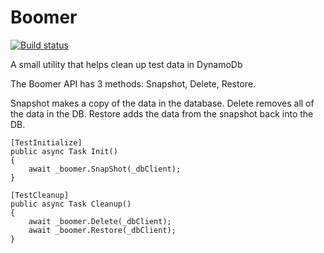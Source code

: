 # Boomer
[![Build status](https://ci.appveyor.com/api/projects/status/dd2dbskq7v1hsnsd?svg=true)](https://ci.appveyor.com/project/colinmxs/boomer)

A small utility that helps clean up test data in DynamoDb

The Boomer API has 3 methods: Snapshot, Delete, Restore.

Snapshot makes a copy of the data in the database.
Delete removes all of the data in the DB.
Restore adds the data from the snapshot back into the DB.

```
[TestInitialize]
public async Task Init()
{
    await _boomer.SnapShot(_dbClient);
}

[TestCleanup]
public async Task Cleanup()
{
    await _boomer.Delete(_dbClient);
    await _boomer.Restore(_dbClient);
}
```

